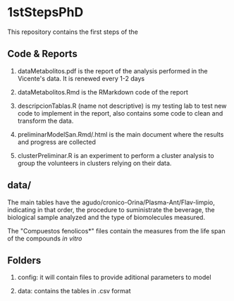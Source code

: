 # 1stStepsPhD

This repository contains the first steps of the 


## Code & Reports

1. dataMetabolitos.pdf is the report of the analysis performed in the Vicente's 
data. It is renewed every 1-2 days

2. dataMetabolitos.Rmd is the RMarkdown code of the report

3. descripcionTablas.R (name not descriptive) is my testing lab to test new code
to implement in the report, also contains some code to clean and transform the
data. 

4. preliminarModelSan.Rmd/.html is the main document where the results and progress 
are collected

5. clusterPreliminar.R is an experiment to perform a cluster analysis to group the
volunteers in clusters relying on their data. 


## data/

The main tables have the agudo/cronico-Orina/Plasma-Ant/Flav-limpio, indicating in 
that order, the procedure to suministrate the beverage, the biological sample 
analyzed and the type of biomolecules measured. 

The "Compuestos fenolicos*" files contain the measures from the life span of the 
compounds *in vitro*

## Folders

1. config: it will contain files to provide aditional parameters to model

2. data: contains the tables in .csv format



